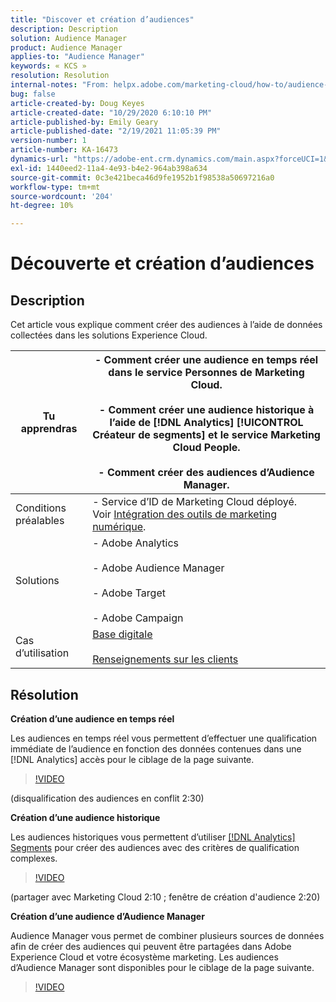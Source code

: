```yaml
---
title: "Discover et création d’audiences"
description: Description
solution: Audience Manager
product: Audience Manager
applies-to: "Audience Manager"
keywords: « KCS »
resolution: Resolution
internal-notes: "From: helpx.adobe.com/marketing-cloud/how-to/audience-discovery.html"
bug: false
article-created-by: Doug Keyes
article-created-date: "10/29/2020 6:10:10 PM"
article-published-by: Emily Geary
article-published-date: "2/19/2021 11:05:39 PM"
version-number: 1
article-number: KA-16473
dynamics-url: "https://adobe-ent.crm.dynamics.com/main.aspx?forceUCI=1&pagetype=entityrecord&etn=knowledgearticle&id=279bbdfa-111a-eb11-a813-000d3a5937f3"
exl-id: 1440eed2-11a4-4e93-b4e2-964ab398a634
source-git-commit: 0c3e421beca46d9fe1952b1f98538a50697216a0
workflow-type: tm+mt
source-wordcount: '204'
ht-degree: 10%

---
```


# Découverte et création d’audiences

## Description


Cet article vous explique comment créer des audiences à l’aide de données collectées dans les solutions Experience Cloud.


| Tu apprendras | - Comment créer une audience en temps réel dans le service Personnes de Marketing Cloud.<br><br>- Comment créer une audience historique à l’aide de [!DNL Analytics] [!UICONTROL Créateur de segments] et le service Marketing Cloud People.<br><br>- Comment créer des audiences d’Audience Manager. |
| --- | --- |
| Conditions préalables | - Service d’ID de Marketing Cloud déployé. Voir [Intégration des outils de marketing numérique](https://helpx.adobe.com/marketing-cloud/how-to/tool-integration.html). |
| Solutions | - Adobe Analytics<br><br>- Adobe Audience Manager<br><br>- Adobe Target<br><br>- Adobe Campaign |
| Cas d’utilisation | [Base digitale](https://helpx.adobe.com/marketing-cloud/how-to/digital-foundation.html)<br><br>[Renseignements sur les clients](https://helpx.adobe.com/marketing-cloud/how-to/customer-intelligence.html) |





## Résolution


<b>Création d’une audience en temps réel</b>

Les audiences en temps réel vous permettent d’effectuer une qualification immédiate de l’audience en fonction des données contenues dans une [!DNL Analytics] accès pour le ciblage de la page suivante.




>[!VIDEO](https://video.tv.adobe.com/v/17804t1/)


(disqualification des audiences en conflit 2:30)



<b>Création d’une audience historique</b>

Les audiences historiques vous permettent d’utiliser [[!DNL Analytics] Segments](https://marketing.adobe.com/resources/help/fr_FR/analytics/segment/) pour créer des audiences avec des critères de qualification complexes.




>[!VIDEO](https://video.tv.adobe.com/v/17805/)


(partager avec Marketing Cloud 2:10 ; fenêtre de création d&#39;audience 2:20)

<b>Création d’une audience d’Audience Manager</b>

Audience Manager vous permet de combiner plusieurs sources de données afin de créer des audiences qui peuvent être partagées dans Adobe Experience Cloud et votre écosystème marketing. Les audiences d’Audience Manager sont disponibles pour le ciblage de la page suivante.




>[!VIDEO](https://video.tv.adobe.com/v/18113t1/)
